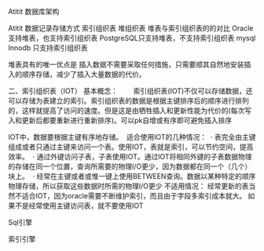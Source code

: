Atitit 数据库架构 


Atitit 数据记录存储方式 索引组织表  堆组织表
堆表与索引组织表的的对比
Oracle支持堆表，也支持索引组织表
PostgreSQL只支持堆表，不支持索引组织表
mysql Innodb 只支持索引组织表

堆表具有的唯一优点是 插入数据不需要采取任何措施，只需要顺其自然地安装插入的顺序存储，减少了插入大量数据的代价。

二、索引组织表（IOT）​
基本概念：​
       索引组织表(IOT)不仅可以存储数据，还可以存储为表建立的索引。索引组织表的数据是根据主键排序后的顺序进行排列的，这样就提高了访问的速度。但是这是由牺牲插入和更新性能为代价的(每次写入和更新后都要重新进行重新排序)。​​
可以pk自增或有序即可避免插入排序

IOT中，数据要根据主键有序地存储。 
适合使用IOT的几种情况： 
· 表完全由主键组成或者只通过主键来访问一个表。使用IOT，表就是索引，可以节约空间，提高效率。 
· 通过外键访问子表，子表使用IOT。通过IOT将相同外键的子表数据物理的存储在同一个位置，查询所需要的物理I/O更少，因为数据都在同一个（几个）块上。 
· 经常在主键或者或惟一键上使用BETWEEN查询。数据以某种特定的顺序物理存储，所以获取这些数据时所需的物理I/O更少
不适用情况：
经常更新的表当然不适合IOT，因为oracle需要不断维护索引，而且由于字段多索引成本就大。
如果不是经常使用主键访问表，就不要使用IOT​​


Sql引擎

索引引擎



